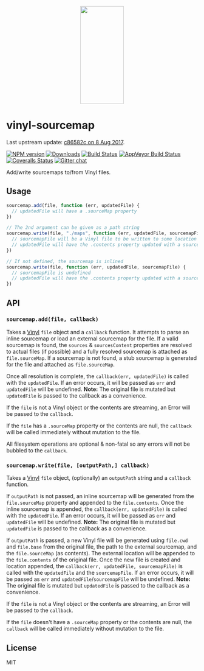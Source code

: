 <p align="center">
  <a href="http://gulpjs.com">
    <img height="257" width="114" src="https://raw.githubusercontent.com/gulpjs/artwork/master/gulp-2x.png">
  </a>
</p>

# vinyl-sourcemap

Last upstream update: [c86582c on 8 Aug 2017](https://github.com/gulpjs/vinyl-sourcemap/commit/c86582cd9a0973a2ac9aa18fce5feb7d80ab1e3b).

[![NPM version][npm-image]][npm-url] [![Downloads][downloads-image]][npm-url] [![Build Status][travis-image]][travis-url] [![AppVeyor Build Status][appveyor-image]][appveyor-url] [![Coveralls Status][coveralls-image]][coveralls-url] [![Gitter chat][gitter-image]][gitter-url]

Add/write sourcemaps to/from Vinyl files.

## Usage

```js
sourcemap.add(file, function (err, updatedFile) {
  // updatedFile will have a .sourceMap property
})

// The 2nd argument can be given as a path string
sourcemap.write(file, "./maps", function (err, updatedFile, sourcemapFile) {
  // sourcemapFile will be a Vinyl file to be written to some location
  // updatedFile will have the .contents property updated with a sourceMappingURL that resolves to sourcemapFile
})

// If not defined, the sourcemap is inlined
sourcemap.write(file, function (err, updatedFile, sourcemapFile) {
  // sourcemapFile is undefined
  // updatedFile will have the .contents property updated with a sourceMappingURL that is an inlined sourcemap
})
```

## API

### `sourcemap.add(file, callback)`

Takes a [Vinyl][vinyl] `file` object and a `callback` function. It attempts to parse an inline sourcemap or load an external sourcemap for the file. If a valid sourcemap is found, the `sources` & `sourcesContent` properties are resolved to actual files (if possible) and a fully resolved sourcemap is attached as `file.sourceMap`. If a sourcemap is not found, a stub sourcemap is generated for the file and attached as `file.sourceMap`.

Once all resolution is complete, the `callback(err, updatedFile)` is called with the `updatedFile`. If an error occurs, it will be passed as `err` and `updatedFile` will be undefined. **Note:** The original file is mutated but `updatedFile` is passed to the callback as a convenience.

If the `file` is not a Vinyl object or the contents are streaming, an Error will be passed to the `callback`.

If the `file` has a `.sourceMap` property or the contents are null, the `callback` will be called immediately without mutation to the file.

All filesystem operations are optional & non-fatal so any errors will not be bubbled to the `callback`.

### `sourcemap.write(file, [outputPath,] callback)`

Takes a [Vinyl][vinyl] `file` object, (optionally) an `outputPath` string and a `callback` function.

If `outputPath` is not passed, an inline sourcemap will be generated from the `file.sourceMap` property and appended to the `file.contents`. Once the inline sourcemap is appended, the `callback(err, updatedFile)` is called with the `updatedFile`. If an error occurs, it will be passed as `err` and `updatedFile` will be undefined. **Note:** The original file is mutated but `updatedFile` is passed to the callback as a convenience.

If `outputPath` is passed, a new Vinyl file will be generated using `file.cwd` and `file.base` from the original file, the path to the external sourcemap, and the `file.sourceMap` (as contents). The external location will be appended to the `file.contents` of the original file. Once the new file is created and location appended, the `callback(err, updatedFile, sourcemapFile)` is called with the `updatedFile` and the `sourcemapFile`. If an error occurs, it will be passed as `err` and `updatedFile`/`sourcemapFile` will be undefined. **Note:** The original file is mutated but `updatedFile` is passed to the callback as a convenience.

If the `file` is not a Vinyl object or the contents are streaming, an Error will be passed to the `callback`.

If the `file` doesn't have a `.sourceMap` property or the contents are null, the `callback` will be called immediately without mutation to the file.

## License

MIT

[vinyl]: https://github.com/gulpjs/vinyl
[downloads-image]: http://img.shields.io/npm/dm/vinyl-sourcemap.svg
[npm-url]: https://npmjs.com/package/vinyl-sourcemap
[npm-image]: http://img.shields.io/npm/v/vinyl-sourcemap.svg
[travis-url]: https://travis-ci.org/gulpjs/vinyl-sourcemap
[travis-image]: http://img.shields.io/travis/gulpjs/vinyl-sourcemap.svg?label=travis-ci
[appveyor-url]: https://ci.appveyor.com/project/gulpjs/vinyl-sourcemap
[appveyor-image]: https://img.shields.io/appveyor/ci/gulpjs/vinyl-sourcemap.svg?label=appveyor
[coveralls-url]: https://coveralls.io/r/gulpjs/vinyl-sourcemap
[coveralls-image]: http://img.shields.io/coveralls/gulpjs/vinyl-sourcemap/master.svg
[gitter-url]: https://gitter.im/gulpjs/gulp
[gitter-image]: https://badges.gitter.im/gulpjs/gulp.png
